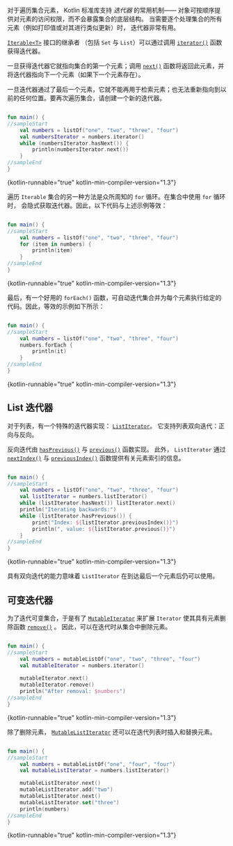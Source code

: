 [//]: # (title: 迭代器)

对于遍历集合元素， Kotlin 标准库支持 _迭代器_ 的常用机制——
对象可按顺序提供对元素的访问权限，而不会暴露集合的底层结构。
当需要逐个处理集合的所有元素（例如打印值或对其进行类似更新）时，
迭代器非常有用。

[`Iterable<T>`](https://kotlinlang.org/api/latest/jvm/stdlib/kotlin.collections/-iterable/index.html) 接口的继承者
（包括 `Set` 与 `List`）可以通过调用 [`iterator()`](https://kotlinlang.org/api/latest/jvm/stdlib/kotlin.collections/-iterable/iterator.html)
函数获得迭代器。

一旦获得迭代器它就指向集合的第一个元素；调用 [`next()`](https://kotlinlang.org/api/latest/jvm/stdlib/kotlin.collections/-iterator/next.html)
函数将返回此元素，并将迭代器指向下一个元素（如果下一个元素存在）。

一旦迭代器通过了最后一个元素，它就不能再用于检索元素；也无法<!--
-->重新指向到以前的任何位置。要再次遍历集合，请创建一个新的迭代器。

```kotlin

fun main() {
//sampleStart
    val numbers = listOf("one", "two", "three", "four")
    val numbersIterator = numbers.iterator()
    while (numbersIterator.hasNext()) {
        println(numbersIterator.next())
    }
//sampleEnd
}
```
{kotlin-runnable="true" kotlin-min-compiler-version="1.3"}

遍历 `Iterable` 集合的另一种方法是众所周知的 `for` 循环。在集合中使用 `for` 循环时，
会隐式获取迭代器。因此，以下代码与上述示例等效：

```kotlin

fun main() {
//sampleStart
    val numbers = listOf("one", "two", "three", "four")
    for (item in numbers) {
        println(item)
    }
//sampleEnd
}
```
{kotlin-runnable="true" kotlin-min-compiler-version="1.3"}

最后，有一个好用的 `forEach()` 函数，可自动迭代集合并为<!--
-->每个元素执行给定的代码。因此，等效的示例如下所示：

```kotlin

fun main() {
//sampleStart
    val numbers = listOf("one", "two", "three", "four")
    numbers.forEach {
        println(it)
    }
//sampleEnd
}
```
{kotlin-runnable="true" kotlin-min-compiler-version="1.3"}

## List 迭代器

对于列表，有一个特殊的迭代器实现： [`ListIterator`](https://kotlinlang.org/api/latest/jvm/stdlib/kotlin.collections/-list-iterator/index.html)。
它支持列表双向迭代：正向与反向。

反向迭代由 [`hasPrevious()`](https://kotlinlang.org/api/latest/jvm/stdlib/kotlin.collections/-list-iterator/has-previous.html)
与 [`previous()`](https://kotlinlang.org/api/latest/jvm/stdlib/kotlin.collections/-list-iterator/previous.html) 函数实现。
此外， `ListIterator` 通过 [`nextIndex()`](https://kotlinlang.org/api/latest/jvm/stdlib/kotlin.collections/-list-iterator/next-index.html)
与 [`previousIndex()`](https://kotlinlang.org/api/latest/jvm/stdlib/kotlin.collections/-list-iterator/previous-index.html) 函数提供有关元素索引的信息。

```kotlin

fun main() {
//sampleStart
    val numbers = listOf("one", "two", "three", "four")
    val listIterator = numbers.listIterator()
    while (listIterator.hasNext()) listIterator.next()
    println("Iterating backwards:")
    while (listIterator.hasPrevious()) {
        print("Index: ${listIterator.previousIndex()}")
        println(", value: ${listIterator.previous()}")
    }
//sampleEnd
}
```
{kotlin-runnable="true" kotlin-min-compiler-version="1.3"}

具有双向迭代的能力意味着 `ListIterator` 在到达最后一个元素后仍可以使用。

## 可变迭代器

为了迭代可变集合，于是有了 [`MutableIterator`](https://kotlinlang.org/api/latest/jvm/stdlib/kotlin.collections/-mutable-iterator/index.html)
来扩展 `Iterator` 使其具有元素删除函数 [`remove()`](https://kotlinlang.org/api/latest/jvm/stdlib/kotlin.collections/-mutable-iterator/remove.html) 。
因此，可以在迭代时从集合中删除元素。 

```kotlin

fun main() {
//sampleStart
    val numbers = mutableListOf("one", "two", "three", "four") 
    val mutableIterator = numbers.iterator()
    
    mutableIterator.next()
    mutableIterator.remove()    
    println("After removal: $numbers")
//sampleEnd
}
```
{kotlin-runnable="true" kotlin-min-compiler-version="1.3"}

除了删除元素， [`MutableListIterator`](https://kotlinlang.org/api/latest/jvm/stdlib/kotlin.collections/-mutable-list-iterator/index.html)
还可以在迭代列表时插入和替换元素。

```kotlin

fun main() {
//sampleStart
    val numbers = mutableListOf("one", "four", "four")
    val mutableListIterator = numbers.listIterator()

    mutableListIterator.next()
    mutableListIterator.add("two")
    mutableListIterator.next()
    mutableListIterator.set("three")
    println(numbers)
//sampleEnd
}
```
{kotlin-runnable="true" kotlin-min-compiler-version="1.3"}

